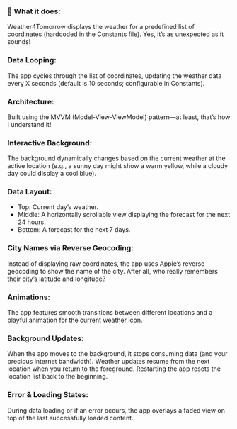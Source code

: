 ### 🙈 What it does:
Weather4Tomorrow displays the weather for a predefined list of coordinates (hardcoded in the Constants file). Yes, it’s as unexpected as it sounds!

### Data Looping:
The app cycles through the list of coordinates, updating the weather data every X seconds (default is 10 seconds; configurable in Constants).
### Architecture:
Built using the MVVM (Model-View-ViewModel) pattern—at least, that’s how I understand it!
### Interactive Background:
The background dynamically changes based on the current weather at the active location (e.g., a sunny day might show a warm yellow, while a cloudy day could display a cool blue).
### Data Layout:
* Top: Current day’s weather.
* Middle: A horizontally scrollable view displaying the forecast for the next 24 hours.
* Bottom: A forecast for the next 7 days.
### City Names via Reverse Geocoding:
Instead of displaying raw coordinates, the app uses Apple’s reverse geocoding to show the name of the city. After all, who really remembers their city’s latitude and longitude?
### Animations:
The app features smooth transitions between different locations and a playful animation for the current weather icon.
### Background Updates:
When the app moves to the background, it stops consuming data (and your precious internet bandwidth). Weather updates resume from the next location when you return to the foreground. Restarting the app resets the location list back to the beginning.
### Error & Loading States:
During data loading or if an error occurs, the app overlays a faded view on top of the last successfully loaded content.
